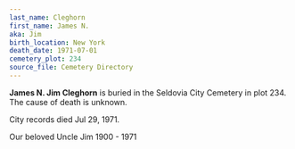 ```yaml
---
last_name: Cleghorn
first_name: James N.
aka: Jim
birth_location: New York
death_date: 1971-07-01
cemetery_plot: 234
source_file: Cemetery Directory
---
```

**James N.  Jim Cleghorn** is buried in the Seldovia City Cemetery in plot 234.  The cause of death is unknown.

City records died Jul 29, 1971.

Our beloved Uncle Jim 1900 - 1971
